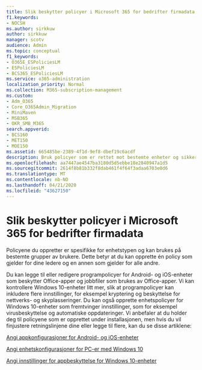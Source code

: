 ```yaml
---
title: Slik beskytter policyer i Microsoft 365 for bedrifter firmadata
f1.keywords:
- NOCSH
ms.author: sirkkuw
author: sirkkuw
manager: scotv
audience: Admin
ms.topic: conceptual
f1_keywords:
- O365E_ESPoliciesLM
- ESPoliciesLM
- BCS365_ESPoliciesLM
ms.service: o365-administration
localization_priority: Normal
ms.collection: M365-subscription-management
ms.custom:
- Adm_O365
- Core_O365Admin_Migration
- MiniMaven
- MSB365
- OKR_SMB_M365
search.appverid:
- BCS160
- MET150
- MOE150
ms.assetid: 665485be-2389-4f1d-9ef8-dbef19c6acdf
description: Bruk policyer som er rettet mot bestemte enheter og sikkerhetsgrupper for å beskytte firmadata på brukernes personlige enheter.
ms.openlocfilehash: aa7447ae4547ba3180d5d5ebbe18e2840947a1d5
ms.sourcegitcommit: 2614f8b81b332f8dab461f4f64f3adaa6703e0d6
ms.translationtype: MT
ms.contentlocale: nb-NO
ms.lasthandoff: 04/21/2020
ms.locfileid: "43627150"
---
```

# <a name="how-policies-in-microsoft-365-for-business-protect-company-data"></a>Slik beskytter policyer i Microsoft 365 for bedrifter firmadata

Policyene du oppretter er spesifikke for enhetstypen og kan brukes på bestemte grupper av brukere. Dette betyr at du kan opprette én policy som gjelder for dine ledere og en annen som gjelder for alle andre.
  
Du kan legge til eller redigere programpolicyer for Android- og iOS-enheter som beskytter Office-apper og jobbfiler som brukes av Office-apper. Vi kan kontrollere Windows 10-enheter litt mer, slik at programpolicyer kan inkludere flere innstillinger, for eksempel kryptering og beskyttelse for nettverks- og skyplasseringer. Du kan også opprette enhetspolicyer for Windows 10-enheter som fremtvinger innstillinger, som for eksempel virusbeskyttelse og automatiske oppdateringer. Vi anbefaler at du holder deg til policyene som er opprettet under installasjonen, men hvis du vil finjustere retningslinjene dine eller legge til flere, kan du se disse artiklene:
  
[Angi appkonfigurasjoner for Android- og iOS-enheter](app-protection-settings-for-android-and-ios.md)
  
[Angi enhetskonfigurasjoner for PC-er med Windows 10](protection-settings-for-windows-10-pcs.md)
  
[Angi innstillinger for appbeskyttelse for Windows 10-enheter](protection-settings-for-windows-10-devices.md)
  

